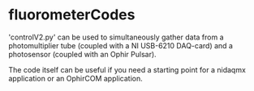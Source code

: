 # fluorometerCodes

'controlV2.py' can be used to simultaneously gather data from a photomultiplier tube
(coupled with a NI USB-6210 DAQ-card) and a photosensor (coupled with an Ophir Pulsar).

The code itself can be useful if you need a starting point for a nidaqmx application
or an OphirCOM application.
